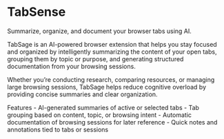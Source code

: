 # TabSense
Summarize, organize, and document your browser tabs using AI.

TabSage is an AI-powered browser extension that helps you stay focused and organized by intelligently summarizing the content of your open tabs, grouping them by topic or purpose, and generating structured documentation from your browsing sessions.

Whether you’re conducting research, comparing resources, or managing large browsing sessions, TabSage helps reduce cognitive overload by providing concise summaries and clear organization.

Features
	- AI-generated summaries of active or selected tabs
	- Tab grouping based on content, topic, or browsing intent
	- Automatic documentation of browsing sessions for later reference
	- Quick notes and annotations tied to tabs or sessions
